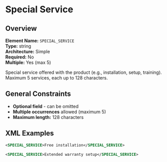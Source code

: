 # Special Service

## Overview

**Element Name:** `SPECIAL_SERVICE`<br>
**Type:** string<br>
**Architecture:** Simple<br>
**Required:** No<br>
**Multiple:** Yes (max 5)<br>

Special service offered with the product (e.g., installation, setup, training).
Maximum 5 services, each up to 128 characters.


## General Constraints

- **Optional field** - can be omitted
- **Multiple occurrences** allowed (maximum 5)
- **Maximum length:** 128 characters

## XML Examples

```xml
<SPECIAL_SERVICE>Free installation</SPECIAL_SERVICE>
```

```xml
<SPECIAL_SERVICE>Extended warranty setup</SPECIAL_SERVICE>
```





